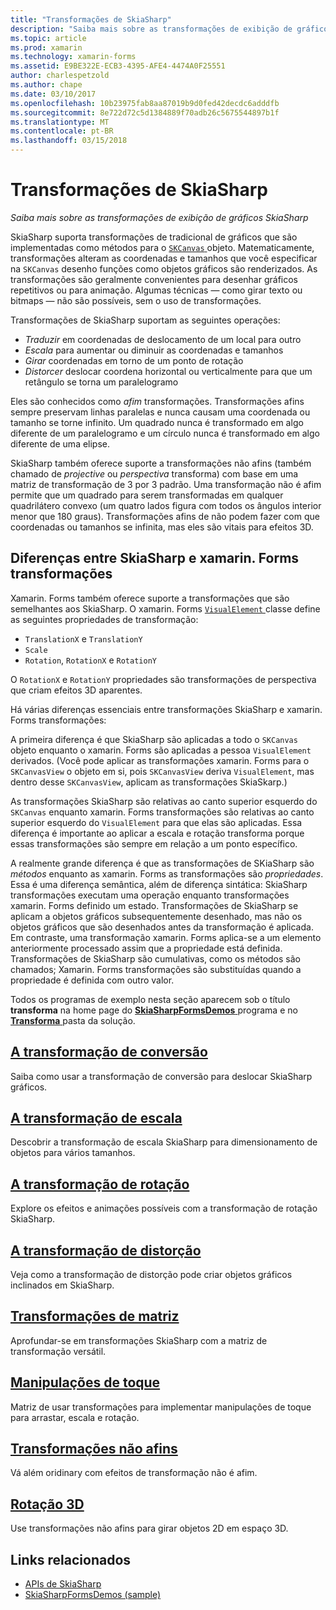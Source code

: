 ```yaml
---
title: "Transformações de SkiaSharp"
description: "Saiba mais sobre as transformações de exibição de gráficos SkiaSharp"
ms.topic: article
ms.prod: xamarin
ms.technology: xamarin-forms
ms.assetid: E9BE322E-ECB3-4395-AFE4-4474A0F25551
author: charlespetzold
ms.author: chape
ms.date: 03/10/2017
ms.openlocfilehash: 10b23975fab8aa87019b9d0fed42decdc6adddfb
ms.sourcegitcommit: 8e722d72c5d1384889f70adb26c5675544897b1f
ms.translationtype: MT
ms.contentlocale: pt-BR
ms.lasthandoff: 03/15/2018
---
```

# <a name="skiasharp-transforms"></a>Transformações de SkiaSharp

_Saiba mais sobre as transformações de exibição de gráficos SkiaSharp_

SkiaSharp suporta transformações de tradicional de gráficos que são implementadas como métodos para o [ `SKCanvas` ](https://developer.xamarin.com/api/type/SkiaSharp.SKCanvas/) objeto. Matematicamente, transformações alteram as coordenadas e tamanhos que você especificar na `SKCanvas` desenho funções como objetos gráficos são renderizados. As transformações são geralmente convenientes para desenhar gráficos repetitivos ou para animação. Algumas técnicas &mdash; como girar texto ou bitmaps &mdash; não são possíveis, sem o uso de transformações.

Transformações de SkiaSharp suportam as seguintes operações:

- *Traduzir* em coordenadas de deslocamento de um local para outro
- *Escala* para aumentar ou diminuir as coordenadas e tamanhos
- *Girar* coordenadas em torno de um ponto de rotação
- *Distorcer* deslocar coordena horizontal ou verticalmente para que um retângulo se torna um paralelogramo

Eles são conhecidos como *afim* transformações. Transformações afins sempre preservam linhas paralelas e nunca causam uma coordenada ou tamanho se torne infinito. Um quadrado nunca é transformado em algo diferente de um paralelogramo e um círculo nunca é transformado em algo diferente de uma elipse.

SkiaSharp também oferece suporte a transformações não afins (também chamado de *projective* ou *perspectiva* transforma) com base em uma matriz de transformação de 3 por 3 padrão. Uma transformação não é afim permite que um quadrado para serem transformadas em qualquer quadrilátero convexo (um quatro lados figura com todos os ângulos interior menor que 180 graus). Transformações afins de não podem fazer com que coordenadas ou tamanhos se infinita, mas eles são vitais para efeitos 3D.

## <a name="differences-between-skiasharp-and-xamarinforms-transforms"></a>Diferenças entre SkiaSharp e xamarin. Forms transformações

Xamarin. Forms também oferece suporte a transformações que são semelhantes aos SkiaSharp. O xamarin. Forms [ `VisualElement` ](https://developer.xamarin.com/api/type/Xamarin.Forms.VisualElement/) classe define as seguintes propriedades de transformação:

- `TranslationX` e `TranslationY`
- `Scale`
- `Rotation`, `RotationX` e `RotationY`

O `RotationX` e `RotationY` propriedades são transformações de perspectiva que criam efeitos 3D aparentes.

Há várias diferenças essenciais entre transformações SkiaSharp e xamarin. Forms transformações:

A primeira diferença é que SkiaSharp são aplicadas a todo o `SKCanvas` objeto enquanto o xamarin. Forms são aplicadas a pessoa `VisualElement` derivados. (Você pode aplicar as transformações xamarin. Forms para o `SKCanvasView` o objeto em si, pois `SKCanvasView` deriva `VisualElement`, mas dentro desse `SKCanvasView`, aplicam as transformações SkiaSkarp.)

As transformações SkiaSharp são relativas ao canto superior esquerdo do `SKCanvas` enquanto xamarin. Forms transformações são relativas ao canto superior esquerdo do `VisualElement` para que elas são aplicadas. Essa diferença é importante ao aplicar a escala e rotação transforma porque essas transformações são sempre em relação a um ponto específico.

A realmente grande diferença é que as transformações de SKiaSharp são *métodos* enquanto as xamarin. Forms as transformações são *propriedades*. Essa é uma diferença semântica, além de diferença sintática: SkiaSharp transformações executam uma operação enquanto transformações xamarin. Forms definido um estado. Transformações de SkiaSharp se aplicam a objetos gráficos subsequentemente desenhado, mas não os objetos gráficos que são desenhados antes da transformação é aplicada. Em contraste, uma transformação xamarin. Forms aplica-se a um elemento anteriormente processado assim que a propriedade está definida. Transformações de SkiaSharp são cumulativas, como os métodos são chamados; Xamarin. Forms transformações são substituídas quando a propriedade é definida com outro valor.

Todos os programas de exemplo nesta seção aparecem sob o título **transforma** na home page do [ **SkiaSharpFormsDemos** ](https://developer.xamarin.com/samples/xamarin-forms/SkiaSharpForms/SkiaSharpFormsDemos/) programa e no [ **Transforma** ](https://github.com/xamarin/xamarin-forms-samples/tree/master/SkiaSharpForms/SkiaSharpFormsDemos/SkiaSharpFormsDemos/SkiaSharpFormsDemos/Transforms) pasta da solução.

## <a name="the-translate-transformtranslatemd"></a>[A transformação de conversão](translate.md)

Saiba como usar a transformação de conversão para deslocar SkiaSharp gráficos.

## <a name="the-scale-transformscalemd"></a>[A transformação de escala](scale.md)

Descobrir a transformação de escala SkiaSharp para dimensionamento de objetos para vários tamanhos.

## <a name="the-rotate-transformrotatemd"></a>[A transformação de rotação](rotate.md)

Explore os efeitos e animações possíveis com a transformação de rotação SkiaSharp.

## <a name="the-skew-transformskewmd"></a>[A transformação de distorção](skew.md)

Veja como a transformação de distorção pode criar objetos gráficos inclinados em SkiaSharp.

## <a name="matrix-transformsmatrixmd"></a>[Transformações de matriz](matrix.md)

Aprofundar-se em transformações SkiaSharp com a matriz de transformação versátil.

## <a name="touch-manipulationstouchmd"></a>[Manipulações de toque](touch.md)

Matriz de usar transformações para implementar manipulações de toque para arrastar, escala e rotação.

## <a name="non-affine-transformsnon-affinemd"></a>[Transformações não afins](non-affine.md)

Vá além oridinary com efeitos de transformação não é afim.

## <a name="3d-rotation3d-rotationmd"></a>[Rotação 3D](3d-rotation.md)

Use transformações não afins para girar objetos 2D em espaço 3D.


## <a name="related-links"></a>Links relacionados

- [APIs de SkiaSharp](https://developer.xamarin.com/api/root/SkiaSharp/)
- [SkiaSharpFormsDemos (sample)](https://developer.xamarin.com/samples/xamarin-forms/SkiaSharpForms/SkiaSharpFormsDemos/)
